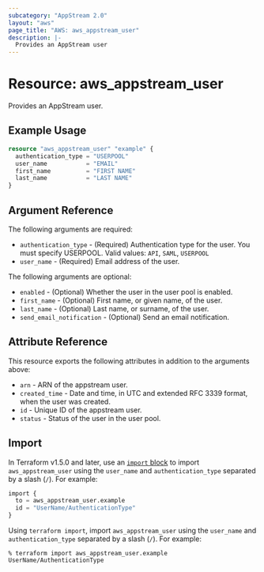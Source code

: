 ```yaml
---
subcategory: "AppStream 2.0"
layout: "aws"
page_title: "AWS: aws_appstream_user"
description: |-
  Provides an AppStream user
---
```


# Resource: aws_appstream_user

Provides an AppStream user.

## Example Usage

```terraform
resource "aws_appstream_user" "example" {
  authentication_type = "USERPOOL"
  user_name           = "EMAIL"
  first_name          = "FIRST NAME"
  last_name           = "LAST NAME"
}
```

## Argument Reference

The following arguments are required:

* `authentication_type` - (Required) Authentication type for the user. You must specify USERPOOL. Valid values: `API`, `SAML`, `USERPOOL`
* `user_name` - (Required) Email address of the user.

The following arguments are optional:

* `enabled` - (Optional) Whether the user in the user pool is enabled.
* `first_name` - (Optional) First name, or given name, of the user.
* `last_name` - (Optional) Last name, or surname, of the user.
* `send_email_notification` - (Optional) Send an email notification.

## Attribute Reference

This resource exports the following attributes in addition to the arguments above:

* `arn` - ARN of the appstream user.
* `created_time` - Date and time, in UTC and extended RFC 3339 format, when the user was created.
* `id` - Unique ID of the appstream user.
* `status` - Status of the user in the user pool.

## Import

In Terraform v1.5.0 and later, use an [`import` block](https://developer.hashicorp.com/terraform/language/import) to import `aws_appstream_user` using the `user_name` and `authentication_type` separated by a slash (`/`). For example:

```terraform
import {
  to = aws_appstream_user.example
  id = "UserName/AuthenticationType"
}
```

Using `terraform import`, import `aws_appstream_user` using the `user_name` and `authentication_type` separated by a slash (`/`). For example:

```console
% terraform import aws_appstream_user.example UserName/AuthenticationType
```

